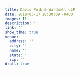 ```yaml
---
title: Davis Polk & Wardwell LLP
date: 2018-05-17 18:30:09 -0400
images: []
description: ''
link: ''
show_time: true
venue:
  address: ''
  city: ''
  name: ''
  state: ''
  zip: ''
draft: true

---
```

